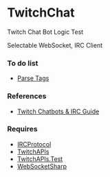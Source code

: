 # TwitchChat

Twitch Chat Bot Logic Test

Selectable WebSocket, IRC Client

### To do list
* [Parse Tags](https://dev.twitch.tv/docs/irc/tags/)

### References
* [Twitch Chatbots & IRC Guide](https://dev.twitch.tv/docs/irc/guide/)

### Requires
* [IRCProtocol](https://github.com/gisellevonbingen/IRCProtocol)
* [TwitchAPIs](https://github.com/gisellevonbingen/TwitchAPIs)
* [TwitchAPIs.Test](https://github.com/gisellevonbingen/TwitchAPIs)
* [WebSocketSharp](https://github.com/sta/websocket-sharp)
